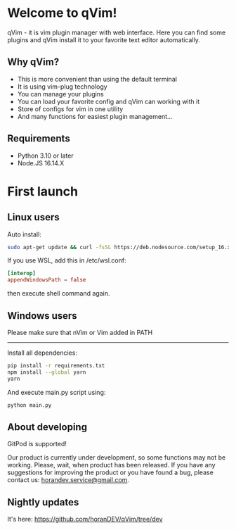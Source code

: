 # Welcome to qVim!

qVim - it is vim plugin manager with web interface. Here you can find some plugins and qVim install it to your favorite text editor automatically.

## Why qVim?

- This is more convenient than using the default terminal
- It is using vim-plug technology
- You can manage your plugins
- You can load your favorite config and qVim can working with it
- Store of configs for vim in one utility
- And many functions for easiest plugin management...

## Requirements

- Python 3.10 or later
- Node.JS 16.14.X

# First launch

## Linux users

Auto install:

```sh
sudo apt-get update && curl -fsSL https://deb.nodesource.com/setup_16.x | sudo -E bash - && sudo apt-get install nodejs software-properties-common -y && sudo add-apt-repository ppa:deadsnakes/ppa -y && sudo apt install python3.10 python3.10-distutils -y && pip3.10 install -r requirements.txt && sudo npm install --global yarn && yarn && python3.10 main.py
```

If you use WSL, add this in /etc/wsl.conf:

```conf
[interop]
appendWindowsPath = false
```

then execute shell command again.

## Windows users

Please make sure that nVim or Vim added in PATH

---

Install all dependencies:

```sh
pip install -r requirements.txt
npm install --global yarn
yarn
```

And execute main.py script using:

```sh
python main.py
```

## About developing

GitPod is supported!

Our product is currently under development, so some functions may not be working. Please, wait, when product has been released. If you have any suggestions for improving the product or you have found a bug, please contact us: horandev.service@gmail.com. 

## Nightly updates

It's here: https://github.com/horanDEV/qVim/tree/dev
